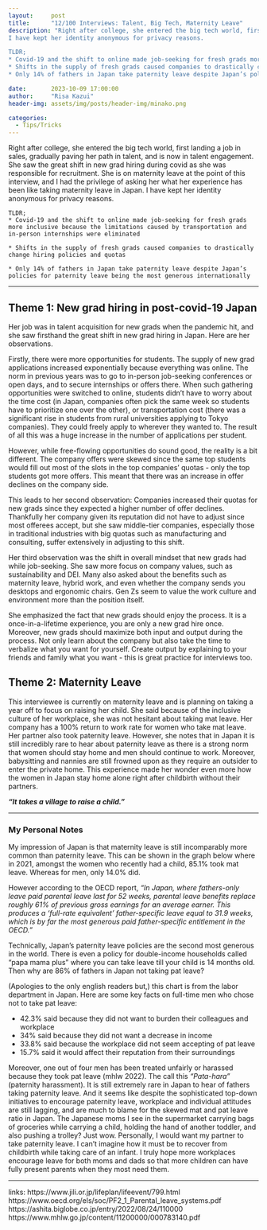 ```yaml
---
layout:     post
title:      "12/100 Interviews: Talent, Big Tech, Maternity Leave"
description: "Right after college, she entered the big tech world, first landing a job in sales, gradually paving her path in talent, and is now in talent engagement. She saw the great shift in new grad hiring during covid as she was responsible for recruitment. She is on maternity leave at the point of this interview, and I had the privilege of asking her what her experience has been like taking maternity leave in Japan. 
I have kept her identity anonymous for privacy reasons. 

TLDR;
* Covid-19 and the shift to online made job-seeking for fresh grads more inclusive because the limitations caused by transportation and in-person internships were eliminated
* Shifts in the supply of fresh grads caused companies to drastically change hiring policies and quotas
* Only 14% of fathers in Japan take paternity leave despite Japan’s policies for paternity leave being the most generous internationally "

date:       2023-10-09 17:00:00
author:     "Risa Kazui"
header-img: assets/img/posts/header-img/minako.png

categories:
  - Tips/Tricks
---
```

Right after college, she entered the big tech world, first landing a job in sales, gradually paving her path in talent, and is now in talent engagement. She saw the great shift in new grad hiring during covid as she was responsible for recruitment. She is on maternity leave at the point of this interview, and I had the privilege of asking her what her experience has been like taking maternity leave in Japan. 
I have kept her identity anonymous for privacy reasons.

```
TLDR;
* Covid-19 and the shift to online made job-seeking for fresh grads more inclusive because the limitations caused by transportation and in-person internships were eliminated

* Shifts in the supply of fresh grads caused companies to drastically change hiring policies and quotas

* Only 14% of fathers in Japan take paternity leave despite Japan’s policies for paternity leave being the most generous internationally
```
<hr>

## Theme 1: New grad hiring in post-covid-19 Japan

Her job was in talent acquisition for new grads when the pandemic hit, and she saw firsthand the great shift in new grad hiring in Japan. Here are her observations.

Firstly, there were more opportunities for students. The supply of new grad applications increased exponentially because everything was online. The norm in previous years was to go to in-person job-seeking conferences or open days, and to secure internships or offers there. When such gathering opportunities were switched to online, students didn’t have to worry about the time cost (in Japan, companies often pick the same week so students have to prioritize one over the other), or transportation cost (there was a significant rise in students from rural universities applying to Tokyo companies). They could freely apply to wherever they wanted to. 
The result of all this was a huge increase in the number of applications per student.

However, while free-flowing opportunities do sound good, the reality is a bit different. The company offers were skewed since the same top students would fill out most of the slots in the top companies’ quotas - only the top students got more offers. This meant that there was an increase in offer declines on the company side.

This leads to her second observation: Companies increased their quotas for new grads since they expected a higher number of offer declines. Thankfully her company given its reputation did not have to adjust since most offerees accept, but she saw middle-tier companies, especially those in traditional industries with big quotas such as manufacturing and consulting, suffer extensively in adjusting to this shift. 

Her third observation was the shift in overall mindset that new grads had while job-seeking. She saw more focus on company values, such as sustainability and DEI. Many also asked about the benefits such as maternity leave, hybrid work, and even whether the company sends you desktops and ergonomic chairs. Gen Zs seem to value the work culture and environment more than the position itself.

She emphasized the fact that new grads should enjoy the process. It is a once-in-a-lifetime experience, you are only a new grad hire once. Moreover, new grads should maximize both input and output during the process. Not only learn about the company but also take the time to verbalize what you want for yourself. Create output by explaining to your friends and family what you want - this is great practice for interviews too. 


## Theme 2: Maternity Leave

This interviewee is currently on maternity leave and is planning on taking a year off to focus on raising her child. She said because of the inclusive culture of her workplace, she was not hesitant about taking mat leave. Her company has a 100% return to work rate for women who take mat leave. Her partner also took paternity leave. However, she notes that in Japan it is still incredibly rare to hear about paternity leave as there is a strong norm that women should stay home and men should continue to work. Moreover, babysitting and nannies are still frowned upon as they require an outsider to enter the private home. 
This experience made her wonder even more how the women in Japan stay home alone right after childbirth without their partners. 

***“It takes a village to raise a child.”***

<hr>

### My Personal Notes
My impression of Japan is that maternity leave is still incomparably more common than paternity leave. This can be shown in the graph below where in 2021, amongst the women who recently had a child, 85.1% took mat leave. Whereas for men, only 14.0% did. 


However according to the OECD report, 
*“In Japan, where fathers-only leave paid parental leave last for 52 weeks, parental leave benefits replace roughly 61% of previous gross earnings for an average earner. This produces a ‘full-rate equivalent’ father-specific leave equal to 31.9 weeks, which is by far the most generous paid father-specific entitlement in the OECD.”*


Technically, Japan’s paternity leave policies are the second most generous in the world. There is even a policy for double-income households called “papa mama plus” where you can take leave till your child is 14 months old. Then why are 86% of fathers in Japan not taking pat leave?

(Apologies to the only english readers but,) this chart is from the labor department in Japan. Here are some key facts on full-time men who chose not to take pat leave: 
* 42.3% said because they did not want to burden their colleagues and workplace
* 34% said because they did not want a decrease in income
* 33.8% said because the workplace did not seem accepting of pat leave
* 15.7% said it would affect their reputation from their surroundings


Moreover, one out of four men has been treated unfairly or harassed because they took pat leave (mhlw 2022). The call this *“Pata-hara”* (paternity harassment). 
It is still extremely rare in Japan to hear of fathers taking paternity leave. And it seems like despite the sophisticated top-down initiatives to encourage paternity leave, workplace and individual attitudes are still lagging, and are much to blame for the skewed mat and pat leave ratio in Japan. 
The Japanese moms I see in the supermarket carrying bags of groceries while carrying a child, holding the hand of another toddler, and also pushing a trolley? Just wow. Personally, I would want my partner to take paternity leave. I can’t imagine how it must be to recover from childbirth while taking care of an infant. I truly hope more workplaces encourage leave for both moms and dads so that more children can have fully present parents when they most need them.

<hr>
links: https://www.jili.or.jp/lifeplan/lifeevent/799.html 
https://www.oecd.org/els/soc/PF2_1_Parental_leave_systems.pdf 
https://ashita.biglobe.co.jp/entry/2022/08/24/110000 
https://www.mhlw.go.jp/content/11200000/000783140.pdf 
